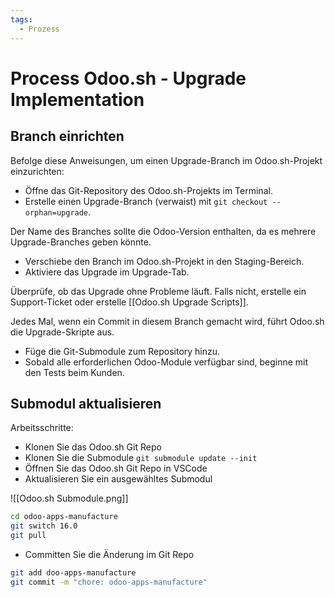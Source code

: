 ```yaml
---
tags:
  - Prozess
---
```


# Process Odoo.sh - Upgrade Implementation

## Branch einrichten

Befolge diese Anweisungen, um einen Upgrade-Branch im Odoo.sh-Projekt einzurichten:

* Öffne das Git-Repository des Odoo.sh-Projekts im Terminal.
* Erstelle einen Upgrade-Branch (verwaist) mit `git checkout --orphan=upgrade`.

Der Name des Branches sollte die Odoo-Version enthalten, da es mehrere Upgrade-Branches geben könnte.

* Verschiebe den Branch im Odoo.sh-Projekt in den Staging-Bereich.
* Aktiviere das Upgrade im Upgrade-Tab.

Überprüfe, ob das Upgrade ohne Probleme läuft. Falls nicht, erstelle ein Support-Ticket oder erstelle [[Odoo.sh Upgrade Scripts]].

Jedes Mal, wenn ein Commit in diesem Branch gemacht wird, führt Odoo.sh die Upgrade-Skripte aus.

* Füge die Git-Submodule zum Repository hinzu.
* Sobald alle erforderlichen Odoo-Module verfügbar sind, beginne mit den Tests beim Kunden.

## Submodul aktualisieren

Arbeitsschritte:

* Klonen Sie das Odoo.sh Git Repo
* Klonen Sie die Submodule `git submodule update --init`
* Öffnen Sie das Odoo.sh Git Repo in VSCode
* Aktualisieren Sie ein ausgewähltes Submodul

![[Odoo.sh Submodule.png]]

```bash
cd odoo-apps-manufacture
git switch 16.0
git pull
```

* Committen Sie die Änderung im Git Repo

```bash
git add doo-apps-manufacture
git commit -m "chore: odoo-apps-manufacture"
```
